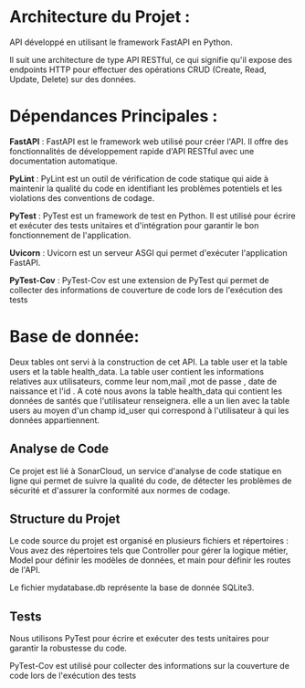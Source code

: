 # Architecture du Projet :

API développé en utilisant le framework FastAPI en Python.

Il suit une architecture de type API RESTful, ce qui signifie qu'il expose des endpoints HTTP pour effectuer des opérations CRUD (Create, Read, Update, Delete) sur des données.


# Dépendances Principales :

**FastAPI** : FastAPI est le framework web utilisé pour créer l'API. Il offre des fonctionnalités de développement rapide d'API RESTful avec une documentation automatique.

**PyLint** : PyLint est un outil de vérification de code statique qui aide à maintenir la qualité du code en identifiant les problèmes potentiels et les violations des conventions de codage.

**PyTest** : PyTest est un framework de test en Python. Il est utilisé pour écrire et exécuter des tests unitaires et d'intégration pour garantir le bon fonctionnement de l'application.

**Uvicorn** : Uvicorn est un serveur ASGI qui permet d'exécuter l'application FastAPI.

**PyTest-Cov**  : PyTest-Cov est une extension de PyTest qui permet de collecter des informations de couverture de code lors de l'exécution des tests


# Base de donnée:
Deux tables ont servi à la construction de cet API. La table user et la table users et la table health_data.
La table user contient les informations relatives aux utilisateurs, comme leur nom,mail ,mot de passe , date de naissance et l'id . A coté nous avons la table health_data qui contient les données de santés que l'utilisateur renseignera. elle a un lien avec la table users au moyen d'un champ id_user qui correspond à l'utilisateur à qui les données appartiennent.


## Analyse de Code

Ce projet est lié à SonarCloud, un service d'analyse de code statique en ligne qui permet de suivre la qualité du code, de détecter les problèmes de sécurité et d'assurer la conformité aux normes de codage.

## Structure du Projet

Le code source du projet est organisé en plusieurs fichiers et répertoires : Vous avez des répertoires tels que Controller pour gérer la logique métier, Model pour définir les modèles de données, et main pour définir les routes de l'API.

Le fichier mydatabase.db représente la base de donnée SQLite3.

## Tests

Nous utilisons PyTest pour écrire et exécuter des tests unitaires pour garantir la robustesse du code.

PyTest-Cov est utilisé pour collecter des informations sur la couverture de code lors de l'exécution des tests


